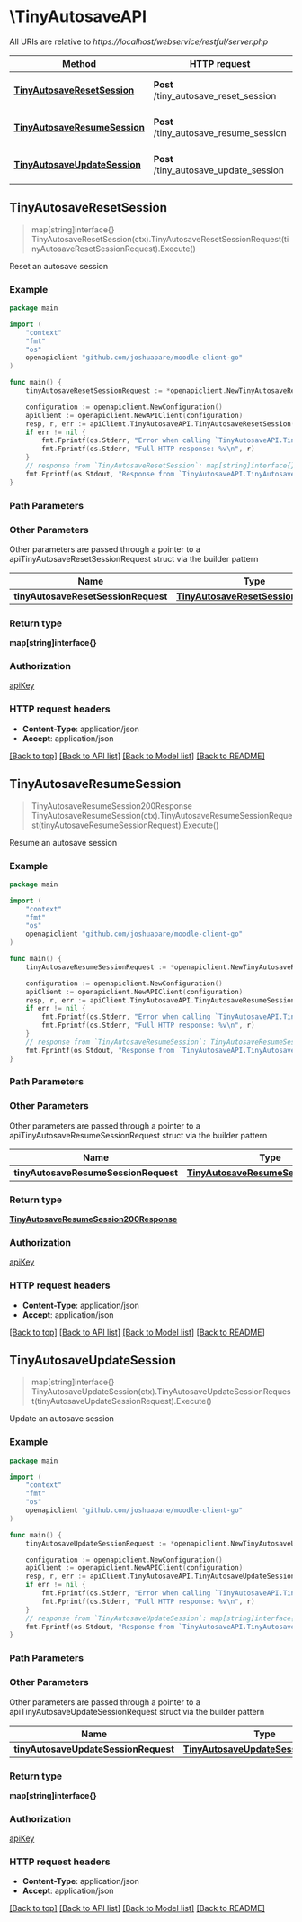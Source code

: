 # \TinyAutosaveAPI

All URIs are relative to *https://localhost/webservice/restful/server.php*

Method | HTTP request | Description
------------- | ------------- | -------------
[**TinyAutosaveResetSession**](TinyAutosaveAPI.md#TinyAutosaveResetSession) | **Post** /tiny_autosave_reset_session | Reset an autosave session
[**TinyAutosaveResumeSession**](TinyAutosaveAPI.md#TinyAutosaveResumeSession) | **Post** /tiny_autosave_resume_session | Resume an autosave session
[**TinyAutosaveUpdateSession**](TinyAutosaveAPI.md#TinyAutosaveUpdateSession) | **Post** /tiny_autosave_update_session | Update an autosave session



## TinyAutosaveResetSession

> map[string]interface{} TinyAutosaveResetSession(ctx).TinyAutosaveResetSessionRequest(tinyAutosaveResetSessionRequest).Execute()

Reset an autosave session



### Example

```go
package main

import (
	"context"
	"fmt"
	"os"
	openapiclient "github.com/joshuapare/moodle-client-go"
)

func main() {
	tinyAutosaveResetSessionRequest := *openapiclient.NewTinyAutosaveResetSessionRequest(int32(123), "Elementid_example", "Pagehash_example", "Pageinstance_example") // TinyAutosaveResetSessionRequest | 

	configuration := openapiclient.NewConfiguration()
	apiClient := openapiclient.NewAPIClient(configuration)
	resp, r, err := apiClient.TinyAutosaveAPI.TinyAutosaveResetSession(context.Background()).TinyAutosaveResetSessionRequest(tinyAutosaveResetSessionRequest).Execute()
	if err != nil {
		fmt.Fprintf(os.Stderr, "Error when calling `TinyAutosaveAPI.TinyAutosaveResetSession``: %v\n", err)
		fmt.Fprintf(os.Stderr, "Full HTTP response: %v\n", r)
	}
	// response from `TinyAutosaveResetSession`: map[string]interface{}
	fmt.Fprintf(os.Stdout, "Response from `TinyAutosaveAPI.TinyAutosaveResetSession`: %v\n", resp)
}
```

### Path Parameters



### Other Parameters

Other parameters are passed through a pointer to a apiTinyAutosaveResetSessionRequest struct via the builder pattern


Name | Type | Description  | Notes
------------- | ------------- | ------------- | -------------
 **tinyAutosaveResetSessionRequest** | [**TinyAutosaveResetSessionRequest**](TinyAutosaveResetSessionRequest.md) |  | 

### Return type

**map[string]interface{}**

### Authorization

[apiKey](../README.md#apiKey)

### HTTP request headers

- **Content-Type**: application/json
- **Accept**: application/json

[[Back to top]](#) [[Back to API list]](../README.md#documentation-for-api-endpoints)
[[Back to Model list]](../README.md#documentation-for-models)
[[Back to README]](../README.md)


## TinyAutosaveResumeSession

> TinyAutosaveResumeSession200Response TinyAutosaveResumeSession(ctx).TinyAutosaveResumeSessionRequest(tinyAutosaveResumeSessionRequest).Execute()

Resume an autosave session



### Example

```go
package main

import (
	"context"
	"fmt"
	"os"
	openapiclient "github.com/joshuapare/moodle-client-go"
)

func main() {
	tinyAutosaveResumeSessionRequest := *openapiclient.NewTinyAutosaveResumeSessionRequest(int32(123), int32(123), "Elementid_example", "Pagehash_example", "Pageinstance_example") // TinyAutosaveResumeSessionRequest | 

	configuration := openapiclient.NewConfiguration()
	apiClient := openapiclient.NewAPIClient(configuration)
	resp, r, err := apiClient.TinyAutosaveAPI.TinyAutosaveResumeSession(context.Background()).TinyAutosaveResumeSessionRequest(tinyAutosaveResumeSessionRequest).Execute()
	if err != nil {
		fmt.Fprintf(os.Stderr, "Error when calling `TinyAutosaveAPI.TinyAutosaveResumeSession``: %v\n", err)
		fmt.Fprintf(os.Stderr, "Full HTTP response: %v\n", r)
	}
	// response from `TinyAutosaveResumeSession`: TinyAutosaveResumeSession200Response
	fmt.Fprintf(os.Stdout, "Response from `TinyAutosaveAPI.TinyAutosaveResumeSession`: %v\n", resp)
}
```

### Path Parameters



### Other Parameters

Other parameters are passed through a pointer to a apiTinyAutosaveResumeSessionRequest struct via the builder pattern


Name | Type | Description  | Notes
------------- | ------------- | ------------- | -------------
 **tinyAutosaveResumeSessionRequest** | [**TinyAutosaveResumeSessionRequest**](TinyAutosaveResumeSessionRequest.md) |  | 

### Return type

[**TinyAutosaveResumeSession200Response**](TinyAutosaveResumeSession200Response.md)

### Authorization

[apiKey](../README.md#apiKey)

### HTTP request headers

- **Content-Type**: application/json
- **Accept**: application/json

[[Back to top]](#) [[Back to API list]](../README.md#documentation-for-api-endpoints)
[[Back to Model list]](../README.md#documentation-for-models)
[[Back to README]](../README.md)


## TinyAutosaveUpdateSession

> map[string]interface{} TinyAutosaveUpdateSession(ctx).TinyAutosaveUpdateSessionRequest(tinyAutosaveUpdateSessionRequest).Execute()

Update an autosave session



### Example

```go
package main

import (
	"context"
	"fmt"
	"os"
	openapiclient "github.com/joshuapare/moodle-client-go"
)

func main() {
	tinyAutosaveUpdateSessionRequest := *openapiclient.NewTinyAutosaveUpdateSessionRequest(int32(123), "Drafttext_example", "Elementid_example", "Pagehash_example", "Pageinstance_example") // TinyAutosaveUpdateSessionRequest | 

	configuration := openapiclient.NewConfiguration()
	apiClient := openapiclient.NewAPIClient(configuration)
	resp, r, err := apiClient.TinyAutosaveAPI.TinyAutosaveUpdateSession(context.Background()).TinyAutosaveUpdateSessionRequest(tinyAutosaveUpdateSessionRequest).Execute()
	if err != nil {
		fmt.Fprintf(os.Stderr, "Error when calling `TinyAutosaveAPI.TinyAutosaveUpdateSession``: %v\n", err)
		fmt.Fprintf(os.Stderr, "Full HTTP response: %v\n", r)
	}
	// response from `TinyAutosaveUpdateSession`: map[string]interface{}
	fmt.Fprintf(os.Stdout, "Response from `TinyAutosaveAPI.TinyAutosaveUpdateSession`: %v\n", resp)
}
```

### Path Parameters



### Other Parameters

Other parameters are passed through a pointer to a apiTinyAutosaveUpdateSessionRequest struct via the builder pattern


Name | Type | Description  | Notes
------------- | ------------- | ------------- | -------------
 **tinyAutosaveUpdateSessionRequest** | [**TinyAutosaveUpdateSessionRequest**](TinyAutosaveUpdateSessionRequest.md) |  | 

### Return type

**map[string]interface{}**

### Authorization

[apiKey](../README.md#apiKey)

### HTTP request headers

- **Content-Type**: application/json
- **Accept**: application/json

[[Back to top]](#) [[Back to API list]](../README.md#documentation-for-api-endpoints)
[[Back to Model list]](../README.md#documentation-for-models)
[[Back to README]](../README.md)

